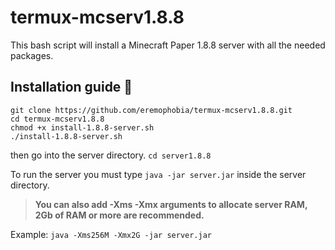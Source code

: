 # termux-mcserv1.8.8
This bash script will install a Minecraft Paper 1.8.8 server with all the needed packages.

## Installation guide :blue_book:
```
git clone https://github.com/eremophobia/termux-mcserv1.8.8.git
cd termux-mcserv1.8.8
chmod +x install-1.8.8-server.sh
./install-1.8.8-server.sh
```

then go into the server directory.
`cd server1.8.8`

To run the server you must type
`java -jar server.jar`
inside the server directory.

> **You can also add -Xms -Xmx arguments to allocate server RAM, 2Gb of RAM or more are recommended.**

Example:
`java -Xms256M -Xmx2G -jar server.jar`
